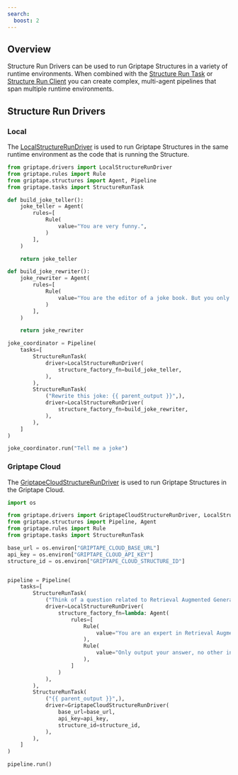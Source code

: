```yaml
---
search:
  boost: 2 
---
```


## Overview
Structure Run Drivers can be used to run Griptape Structures in a variety of runtime environments.
When combined with the [Structure Run Task](../../griptape-framework/structures/tasks.md#structure-run-task) or [Structure Run Client](../../griptape-tools/official-tools/structure-run-client.md) you can create complex, multi-agent pipelines that span multiple runtime environments.

## Structure Run Drivers

### Local

The [LocalStructureRunDriver](../../reference/griptape/drivers/structure_run/local_structure_run_driver.md) is used to run Griptape Structures in the same runtime environment as the code that is running the Structure.

```python
from griptape.drivers import LocalStructureRunDriver
from griptape.rules import Rule
from griptape.structures import Agent, Pipeline
from griptape.tasks import StructureRunTask

def build_joke_teller():
    joke_teller = Agent(
        rules=[
            Rule(
                value="You are very funny.",
            )
        ],
    )

    return joke_teller

def build_joke_rewriter():
    joke_rewriter = Agent(
        rules=[
            Rule(
                value="You are the editor of a joke book. But you only speak in riddles",
            )
        ],
    )

    return joke_rewriter

joke_coordinator = Pipeline(
    tasks=[
        StructureRunTask(
            driver=LocalStructureRunDriver(
                structure_factory_fn=build_joke_teller,
            ),
        ),
        StructureRunTask(
            ("Rewrite this joke: {{ parent_output }}",),
            driver=LocalStructureRunDriver(
                structure_factory_fn=build_joke_rewriter,
            ),
        ),
    ]
)

joke_coordinator.run("Tell me a joke")
```

### Griptape Cloud

The [GriptapeCloudStructureRunDriver](../../reference/griptape/drivers/structure_run/griptape_cloud_structure_run_driver.md) is used to run Griptape Structures in the Griptape Cloud.


```python
import os

from griptape.drivers import GriptapeCloudStructureRunDriver, LocalStructureRunDriver
from griptape.structures import Pipeline, Agent
from griptape.rules import Rule
from griptape.tasks import StructureRunTask

base_url = os.environ["GRIPTAPE_CLOUD_BASE_URL"]
api_key = os.environ["GRIPTAPE_CLOUD_API_KEY"]
structure_id = os.environ["GRIPTAPE_CLOUD_STRUCTURE_ID"]


pipeline = Pipeline(
    tasks=[
        StructureRunTask(
            ("Think of a question related to Retrieval Augmented Generation.",),
            driver=LocalStructureRunDriver(
                structure_factory_fn=lambda: Agent(
                    rules=[
                        Rule(
                            value="You are an expert in Retrieval Augmented Generation.",
                        ),
                        Rule(
                            value="Only output your answer, no other information.",
                        ),
                    ]
                )
            ),
        ),
        StructureRunTask(
            ("{{ parent_output }}",),
            driver=GriptapeCloudStructureRunDriver(
                base_url=base_url,
                api_key=api_key,
                structure_id=structure_id,
            ),
        ),
    ]
)

pipeline.run()
```
